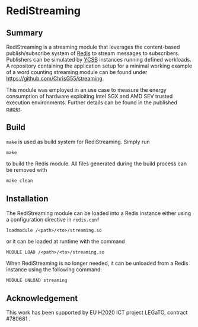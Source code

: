 RediStreaming
=============

## Summary

RediStreaming is a streaming module that leverages the content-based publish/subscribe system of [Redis](https://redis.io) to stream messages to subscribers. Publishers can be simulated by [YCSB](https://github.com/brianfrankcooper/YCSB) instances running defined workloads. A repository containing the application setup for a minimal working example of a word counting streaming module can be found under https://github.com/ChrisG55/streaming.

This module was employed in an use case to measure the energy consumption of hardware exploiting Intel SGX and AMD SEV trusted execution environments. Further details can be found in the published [paper](https://dx.doi.org/10.1109/SRDS.2018.00024).

## Build

`make` is used as build system for RediStreaming. Simply run

```
make
```

to build the Redis module. All files generated during the build process can be removed with

```
make clean
```

## Installation

The RediStreaming module can be loaded into a Redis instance either using a configuration directive in `redis.conf`

```
loadmodule /<path>/<to>/streaming.so
```

or it can be loaded at runtime with the command

```
MODULE LOAD /<path>/<to>/streaming.so
```

When RediStreaming is no longer needed, it can be unloaded from a Redis
instance using the following command:

```
MODULE UNLOAD streaming
```

## Acknowledgement

This work has been supported by EU H2020 ICT project LEGaTO, contract #780681 .
